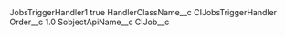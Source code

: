 <?xml version="1.0" encoding="UTF-8"?>
<CustomMetadata xmlns="http://soap.sforce.com/2006/04/metadata" xmlns:xsi="http://www.w3.org/2001/XMLSchema-instance" xmlns:xsd="http://www.w3.org/2001/XMLSchema">
    <label>JobsTriggerHandler1</label>
    <protected>true</protected>
    <values>
        <field>HandlerClassName__c</field>
        <value xsi:type="xsd:string">CIJobsTriggerHandler</value>
    </values>
    <values>
        <field>Order__c</field>
        <value xsi:type="xsd:double">1.0</value>
    </values>
    <values>
        <field>SobjectApiName__c</field>
        <value xsi:type="xsd:string">CIJob__c</value>
    </values>
</CustomMetadata>
